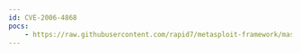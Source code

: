 ```yaml
---
id: CVE-2006-4868
pocs:
    - https://raw.githubusercontent.com/rapid7/metasploit-framework/master/modules/exploits/windows/browser/ms06_055_vml_method.rb
---
```

